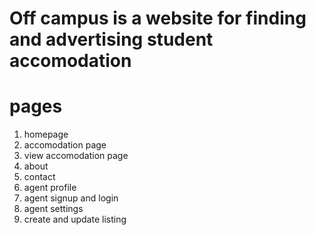# Off campus is a website for finding and advertising student accomodation

# pages

1. homepage
2. accomodation page
3. view accomodation page
4. about
5. contact
6. agent profile
7. agent signup and login
8. agent settings
9. create and update listing

